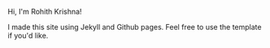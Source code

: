 Hi, I'm Rohith Krishna!

I made this site using Jekyll and Github pages. Feel free to use the template if you'd like.

